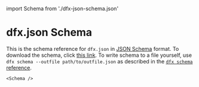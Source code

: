 import Schema from './dfx-json-schema.json'

# dfx.json Schema

This is the schema reference for `dfx.json` in [JSON Schema](https://json-schema.org) format.
To download the schema, click [this link](./dfx-json-schema.json).
To write schema to a file yourself, use `dfx schema --outfile path/to/outfile.json` as described in the [`dfx schema` reference](./cli-reference/dfx-schema.md).

    <Schema />